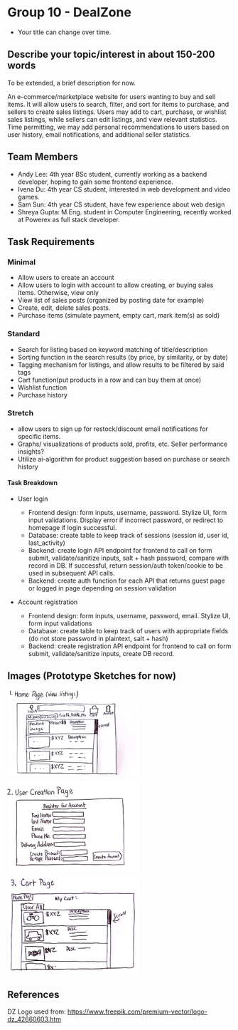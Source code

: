 # Group 10 - DealZone

- Your title can change over time.

## Describe your topic/interest in about 150-200 words

To be extended, a brief description for now.

An e-commerce/marketplace website for users wanting to buy and sell items. It will allow users to search, filter, and sort for items to purchase, and sellers to create sales listings. Users may add to cart, purchase, or wishlist sales listings, while sellers can edit listings, and view relevant statistics. Time permitting, we may add personal recommendations to users based on user history, email notifications, and additional seller statistics.

## Team Members

- Andy Lee: 4th year BSc student, currently working as a backend developer, hoping to gain some frontend experience.
- Ivena Du: 4th year CS student, interested in web development and video games.
- Sam Sun: 4th year CS student, have few experience about web design
- Shreya Gupta: M.Eng. student in Computer Engineering, recently worked at Powerex as full stack developer.

## Task Requirements

### Minimal

- Allow users to create an account
- Allow users to login with account to allow creating, or buying sales items. Otherwise, view only
- View list of sales posts (organized by posting date for example)
- Create, edit, delete sales posts.
- Purchase items (simulate payment, empty cart, mark item(s) as sold)

### Standard

- Search for listing based on keyword matching of title/description
- Sorting function in the search results (by price, by similarity, or by date)
- Tagging mechanism for listings, and allow results to be filtered by said tags
- Cart function(put products in a row and can buy them at once)
- Wishlist function
- Purchase history

### Stretch

- allow users to sign up for restock/discount email notifications for specific items.
- Graphs/ visualizations of products sold, profits, etc. Seller performance insights?
- Utilize ai-algorithm for product suggestion based on purchase or search history

#### Task Breakdown

- User login
    - Frontend design: form inputs, username, password. Stylize UI, form input validations. Display error if incorrect password, or redirect to homepage if login successful.
    - Database: create table to keep track of sessions (session id, user id, last_activity)
    - Backend: create login API endpoint for frontend to call on form submit, validate/sanitize inputs, salt + hash password, compare with record in DB. If successful, return session/auth token/cookie to be used in subsequent API calls.
    - Backend: create auth function for each API that returns guest page or logged in page depending on session validation

- Account registration
    - Frontend design: form inputs, username, password, email. Stylize UI, form input validations
    - Database: create table to keep track of users with appropriate fields (do not store password in plaintext, salt + hash)
    - Backend: create registration API endpoint for frontend to call on form submit, validate/sanitize inputs, create DB record.
 


## Images (Prototype Sketches for now)

<img src ="images/home_prototype.jpg" width="300px">

<img src ="images/register_prototype.jpg" width="300px">

<img src ="images/cartpage_prototype.jpg" width="300px">

## References

DZ Logo used from: https://www.freepik.com/premium-vector/logo-dz_42660603.htm 



